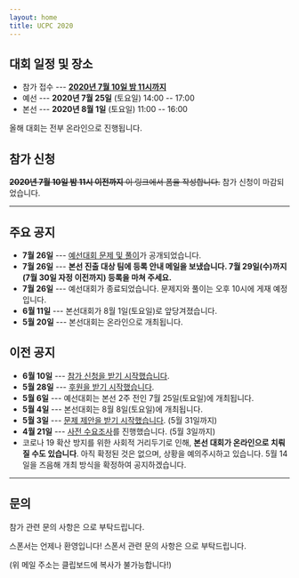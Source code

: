 ```yaml
---
layout: home
title: UCPC 2020
---
```


## 대회 일정 및 장소

 * 참가 접수 --- [**2020년 7월 10일 밤 11시까지**](https://forms.gle/gq84TYH62H6457uS7)
 * 예선 --- **2020년 7월 25일** (토요일) 14:00 -- 17:00
 * 본선 --- **2020년 8월 1일** (토요일) 11:00 -- 16:00

올해 대회는 전부 온라인으로 진행됩니다.

## 참가 신청

~~**2020년 7월 10일 밤 11시 이전까지** 이 링크에서 폼을 작성합니다.~~ 참가 신청이 마감되었습니다.

---

## 주요 공지

* **7월 26일** --- [예선대회 문제 및 풀이](/qualifier)가 공개되었습니다.
* **7월 26일** --- **본선 진출 대상 팀에 등록 안내 메일을 보냈습니다. 7월 29일(수)까지 (7월 30일 자정 이전까지) 등록을 마쳐 주세요.**
* **7월 26일** --- 예선대회가 종료되었습니다. 문제지와 풀이는 오후 10시에 게재 예정입니다.
* **6월 11일** --- 본선대회가 8월 1일(토요일)로 앞당겨졌습니다.
* **5월 20일** --- 본선대회는 온라인으로 개최됩니다.

## 이전 공지

* **6월 10일** --- [참가 신청을 받기 시작했습니다](https://forms.gle/gq84TYH62H6457uS7).
* **5월 28일** --- [후원을 받기 시작했습니다](/sponsor).
* **5월 6일** --- 예선대회는 본선 2주 전인 7월 25일(토요일)에 개최됩니다.
* **5월 4일** --- 본선대회는 8월 8일(토요일)에 개최됩니다.
* **5월 3일** --- [문제 제안을 받기 시작했습니다](/tasks). (5월 31일까지)
* **4월 21일** --- [사전 수요조사](https://forms.gle/XjjWAn3BkBwBULMU9)를 진행했습니다. (5월 3일까지)
* 코로나 19 확산 방지를 위한 사회적 거리두기로 인해, **본선 대회가 온라인으로 치뤄질 수도 있습니다**.
  아직 확정된 것은 없으며, 상황을 예의주시하고 있습니다. 5월 14일을 즈음해 개최 방식을 확정하여 공지하겠습니다.
---

## 문의

참가 관련 문의 사항은 <a href="#" class="mail-address" data-name="contact" data-domain="ucpc" data-tld="me" onclick="window.location.href = 'mailto:' + this.dataset.name + '@' + this.dataset.domain + '.' + this.dataset.tld"></a>으로 부탁드립니다.

스폰서는 언제나 환영입니다! 스폰서 관련 문의 사항은 <a href="#" class="mail-address" data-name="sponsor" data-domain="ucpc" data-tld="me" onclick="window.location.href = 'mailto:' + this.dataset.name + '@' + this.dataset.domain + '.' + this.dataset.tld"></a>으로 부탁드립니다.

(위 메일 주소는 클립보드에 복사가 불가능합니다!)
